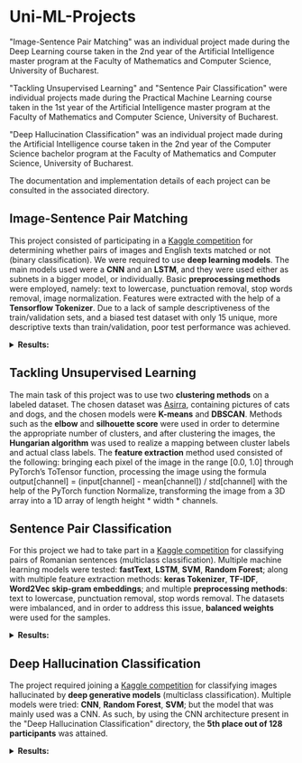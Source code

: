 # Uni-ML-Projects

"Image-Sentence Pair Matching" was an individual project made during the Deep Learning course taken in the 2nd year of the Artificial Intelligence master program at the Faculty of Mathematics and Computer Science, University of Bucharest.

"Tackling Unsupervised Learning" and "Sentence Pair Classification" were individual projects made during the Practical Machine Learning course taken in the 1st year of the Artificial Intelligence master program at the Faculty of Mathematics and Computer Science, University of Bucharest.

"Deep Hallucination Classification" was an individual project made during the Artificial Intelligence course taken in the 2nd year of the Computer Science bachelor program at the Faculty of Mathematics and Computer Science, University of Bucharest.

The documentation and implementation details of each project can be consulted in the associated directory.
<!--More details about each project, such as results, models architecture, and code, can be consulted in their associated directory.-->

## Image-Sentence Pair Matching

This project consisted of participating in a [Kaggle competition](https://www.kaggle.com/competitions/isp-match-dl-2024/) for determining whether pairs of images and English texts matched or not (binary classification). We were required to use **deep learning models**. The main models used were a **CNN** and an **LSTM**, and they were used either as subnets in a bigger model, or individually. Basic **preprocessing methods** were employed, namely: text to lowercase, punctuation removal, stop words removal, image normalization. Features were extracted with the help of a **Tensorflow Tokenizer**. Due to a lack of sample descriptiveness of the train/validation sets, and a biased test dataset with only 15 unique, more descriptive texts than train/validation, poor test performance was achieved.

<details>
<summary><b>Results:</b></summary>

Scores represent classification accuracies.
| # | Strategy (check documentation) | Private leaderboard (70% test) | Validation |
|:---:|---|---:|---:|
| 1 | Leaderboard best | 69.56% | - |
|...|...|...|...|
| - | Leaderboard baseline | 52.50%| - |
| 44 | Strategy 4: Strategy 1 Revisited | 51.12% | ~66% |
| - | Strategy 1: CNN and LSTM + TF Tokenizer + basic preprocessing | 50.81% | ~67% |
| - | Strategy 3: Strategy 1 w/o last layer + Random Forest | 50.43% | ~68% |
| - | Strategy 2: LSTM + TF Tokenizer + basic preprocessing | 50.43% | ~67% |
|...|...|...|...|
| 68 | Leaderboard worst | 47.56% | - |

</details>

## Tackling Unsupervised Learning

The main task of this project was to use two **clustering methods** on a labeled dataset. The chosen dataset was [Asirra](https://huggingface.co/datasets/cats_vs_dogs), containing pictures of cats and dogs, and the chosen models were **K-means** and **DBSCAN**. Methods such as the **elbow** and **silhouette score** were used in order to determine the appropriate number of clusters, and after clustering the images, the **Hungarian algorithm** was used to realize a mapping between cluster labels and actual class labels. The **feature extraction** method used consisted of the following: bringing each pixel of the image in the range [0.0, 1.0] through PyTorch’s ToTensor function, processing the image using the formula output[channel] = (input[channel] - mean[channel]) / std[channel] with the help of the PyTorch function Normalize, transforming the image from a 3D array into a 1D array of length height * width * channels.

## Sentence Pair Classification

For this project we had to take part in a [Kaggle competition](https://www.kaggle.com/competitions/sentence-pair-classification-pml-2023/) for classifying pairs of Romanian sentences (multiclass classification). Multiple machine learning models were tested: **fastText**, **LSTM**, **SVM**, **Random Forest**; along with multiple feature extraction methods: **keras Tokenizer**, **TF-IDF**, **Word2Vec skip-gram embeddings**; and multiple **preprocessing methods**: text to lowercase, punctuation removal, stop words removal. The datasets were imbalanced, and in order to address this issue, **balanced weights** were used for the samples.

<details>
<summary><b>Results:</b></summary>

Scores represent macro F1 values.
| # | Strategy (check documentation) | Private leaderboard (70% test) | Validation |
|:---:|---|---:|---:|
| 1 | Leaderboard best | 65.76% | - |
|...|...|...|...|
| 22 | Strategy 6: Strategy 4 + added validation set to train set | 65.11% | 100.00% |
| - | Strategy 4: Random Forest + TF-IDF + basic preprocessing | 63.75% | ~34% |
| - | Strategy 3: SVM + TF-IDF + basic preprocessing | 58.39% | ~40% |
| - | Strategy 2: LSTM + Keras Tokenizer + basic preprocessing | 52.05% | ~39% |
| - | Strategy 1: fastText + basic preprocessing | 45.27% | ~36% |
| - | Strategy 5: LSTM + Word2Vec + Keras Tokenizer + basic preprocessing | - | ~39% |
| - | Leaderboard baseline | 19.32%| - |
|...|...|...|...|
| 115 | Leaderboard worst | 8.62% | - |

</details>

## Deep Hallucination Classification

The project required joining a [Kaggle competition](https://www.kaggle.com/competitions/unibuc-2022-s24/) for classifying images hallucinated by **deep generative models** (multiclass classification). Multiple models were tried: **CNN**, **Random Forest**, **SVM**; but the model that was mainly used was a CNN. As such, by using the CNN architecture present in the "Deep Hallucination Classification" directory, the **5th place out of 128 participants** was attained.

<details>
<summary><b>Results:</b></summary>

Scores represent classification accuracies.
| # | Strategy (check documentation) | Private leaderboard (75% test) | Validation |
|:---:|---|---:|---:|
| 1 | Leaderboard best | 69.69% | - |
|...|...|...|...|
| 5 | CNN | 64.91% | ~65% |
| - | Random Forest and Grid Search CV | - | ~43% |
| - | SVM | - | ~39% |
| - | Leaderboard baseline | 15.27%| - |
|...|...|...|...|
| 128 | Leaderboard worst | 14.32% | - |

</details>
